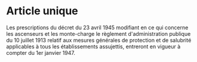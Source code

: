 # Article unique

Les prescriptions du décret du 23 avril 1945 modifiant en ce qui concerne les ascenseurs et les monte-charge le règlement d'administration publique du 10 juillet 1913 relatif aux mesures générales de protection et de salubrité applicables à tous les établissements assujettis, entreront en vigueur à compter du 1er janvier 1947.
